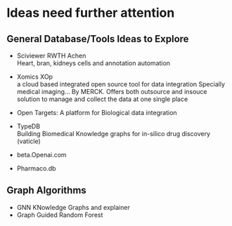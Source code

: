 # Ideas need further attention

## General Database/Tools Ideas to Explore
 - Sciviewer RWTH Achen  
    Heart, bran, kidneys cells and annotation automation

 - Xomics XOp  
  a cloud based integrated open source tool for data integration
  Specially medical imaging... By MERCK. Offers both outsource and insouce solution to manage and collect the data at one single place

 - Open Targets: A platform for Biological data integration 

 - TypeDB  
  Building Biomedical Knowledge graphs for in-silico drug discovery (vaticle)

 - beta.Openai.com

 - Pharmaco.db

## Graph Algorithms
  - GNN KNowledge Graphs and explainer
  - Graph Guided Random Forest
